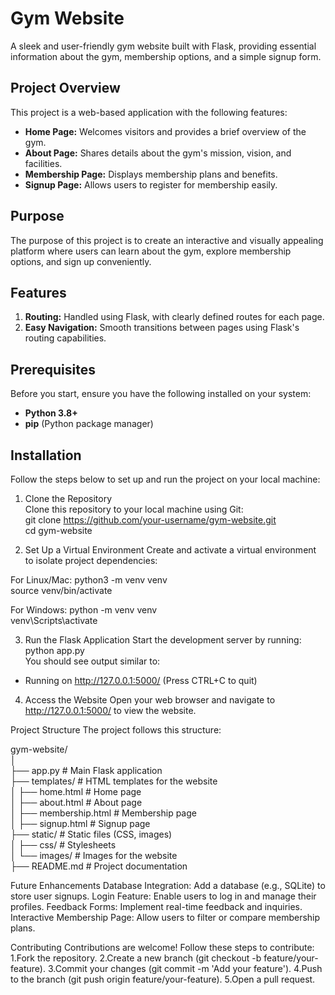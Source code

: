  # Gym Website  

A sleek and user-friendly gym website built with Flask, providing essential information about the gym, membership options, and a simple signup form.  

## Project Overview  

This project is a web-based application with the following features:  
- **Home Page:** Welcomes visitors and provides a brief overview of the gym.  
- **About Page:** Shares details about the gym's mission, vision, and facilities.  
- **Membership Page:** Displays membership plans and benefits.  
- **Signup Page:** Allows users to register for membership easily.  

## Purpose  

The purpose of this project is to create an interactive and visually appealing platform where users can learn about the gym, explore membership options, and sign up conveniently.  



## Features  

1. **Routing:** Handled using Flask, with clearly defined routes for each page.  
2. **Easy Navigation:** Smooth transitions between pages using Flask's routing capabilities.  



## Prerequisites  

Before you start, ensure you have the following installed on your system:  
- **Python 3.8+**  
- **pip** (Python package manager)  



## Installation  

Follow the steps below to set up and run the project on your local machine:  

1. Clone the Repository  
Clone this repository to your local machine using Git:   
git clone https://github.com/your-username/gym-website.git  
cd gym-website  

2. Set Up a Virtual Environment
Create and activate a virtual environment to isolate project dependencies:

 For Linux/Mac:
 python3 -m venv venv  
 source venv/bin/activate  

 For Windows:
 python -m venv venv  
 venv\Scripts\activate 
 
3. Run the Flask Application
Start the development server by running:
python app.py  
You should see output similar to:
* Running on http://127.0.0.1:5000/ (Press CTRL+C to quit)  

4. Access the Website
Open your web browser and navigate to http://127.0.0.1:5000/ to view the website.


Project Structure
The project follows this structure:

gym-website/  
│  
├── app.py              # Main Flask application  
├── templates/          # HTML templates for the website  
│   ├── home.html       # Home page  
│   ├── about.html      # About page  
│   ├── membership.html # Membership page  
│   ├── signup.html     # Signup page  
├── static/             # Static files (CSS, images)  
│   ├── css/            # Stylesheets  
│   └── images/         # Images for the website   
├── README.md           # Project documentation 

 
Future Enhancements
Database Integration: Add a database (e.g., SQLite) to store user signups.
Login Feature: Enable users to log in and manage their profiles.
Feedback Forms: Implement real-time feedback and inquiries.
Interactive Membership Page: Allow users to filter or compare membership plans.


Contributing
Contributions are welcome! Follow these steps to contribute:
1.Fork the repository.
2.Create a new branch (git checkout -b feature/your-feature).
3.Commit your changes (git commit -m 'Add your feature').
4.Push to the branch (git push origin feature/your-feature).
5.Open a pull request.

